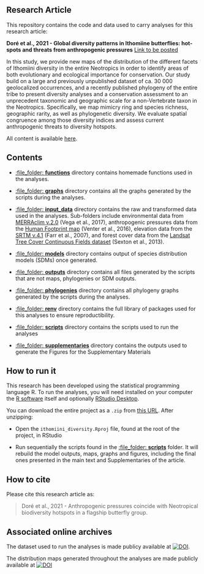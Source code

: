 
<!-- README.md is generated from README.Rmd. Please edit that file -->

## Research Article

This repository contains the code and data used to carry analyses for
this research article:

**Doré et al., 2021 - Global diversity patterns in Ithomiine
butterflies: hot-spots and threats from anthropogenic pressures** [Link
to be posted]()

In this study, we provide new maps of the distribution of the different
facets of Ithomiini diversity in the entire Neotropics in order to
identify areas of both evolutionary and ecological importance for
conservation. Our study build on a large and previously unpublished
dataset of ca. 30 000 geolocalized occurrences, and a recently published
phylogeny of the entire tribe to present diversity analyses and a
conservation assessment to an unprecedent taxonomic and geographic scale
for a non-Vertebrate taxon in the Neotropics. Specifically, we map
mimicry ring and species richness, geographic rarity, as well as
phylogenetic diversity. We evaluate spatial congruence among those
diversity indices and assess current anthropogenic threats to diversity
hotspots.

All content is available
[here](https://github.com/MaelDore/ithomiini_diversity).

## Contents

  - [:file\_folder: **functions**](functions/) directory contains
    homemade functions used in the analyses.

  - [:file\_folder: **graphs**](graphs/) directory contains all the
    graphs generated by the scripts during the analyses.

  - [:file\_folder: **input\_data**](input_data/) directory contains the
    raw and transformed data used in the analyses. Sub-folders include
    environmental data from [MERRAclim
    v.2.0](https://doi.org/10.5061/dryad.s2v81) (Vega et al., 2017),
    anthropogenic pressures data from the [Human Footprint
    map](https://doi.org/10.1038/ncomms12558) (Venter et al., 2016),
    elevation data from the [SRTM v.4.1](http://srtm.csi.cgiar.org)
    (Farr et al., 2007), and forest cover data from the [Landsat Tree
    Cover Continuous Fields
    dataset](https://developers.google.com/earth-engine/datasets/catalog/NASA_MEASURES_GFCC_TC_v3)
    (Sexton et al., 2013).

  - [:file\_folder: **models**](models/) directory contains output of
    species distribution models (SDMs) once generated.

  - [:file\_folder: **outputs**](outputs/) directory contains all files
    generated by the scripts that are not maps, phylogenies or SDM
    outputs.

  - [:file\_folder: **phylogenies**](phylogenies/) directory contains
    all phylogeny graphs generated by the scripts during the analyses.

  - [:file\_folder: **renv**](renv/) directory contains the full library
    of packages used for this analyses to ensure reproductibility.

  - [:file\_folder: **scripts**](scripts/) directory contains the
    scripts used to run the analyses

  - [:file\_folder: **supplementaries**](supplementaries/) directory
    contains the outputs used to generate the Figures for the
    Supplementary Materials

## How to run it

This research has been developed using the statistical programming
language R. To run the analyses, you will need installed on your
computer the [R software](https://cloud.r-project.org/) itself and
optionally [RStudio
Desktop](https://rstudio.com/products/rstudio/download/).

You can download the entire project as a `.zip` from [this
URL](/archive/master.zip). After unzipping:

  - Open the `ithomiini_diversity.Rproj` file, found at the root of the
    project, in RStudio

  - Run sequentially the scripts found in the [:file\_folder:
    **scripts**](scripts/) folder. It will rebuild the model outputs,
    maps, graphs and figures, including the final ones presented in the
    main text and Supplementaries of the article.

## How to cite

Please cite this research article as:

> Doré et al., 2021 - Anthropogenic pressures coincide with Neotropical
> biodiversity hotspots in a flagship butterfly group.

## Associated online archives

The dataset used to run the analyses is made publicy available at
[![DOI](https://zenodo.org/badge/DOI/10.5281/zenodo.4696055.svg)](https://doi.org/10.5281/zenodo.4696055).

The distribution maps generated throughout the analyses are made
publicly available at
[![DOI](https://zenodo.org/badge/DOI/10.5281/zenodo.4673446.svg)](https://doi.org/10.5281/zenodo.4673446)

